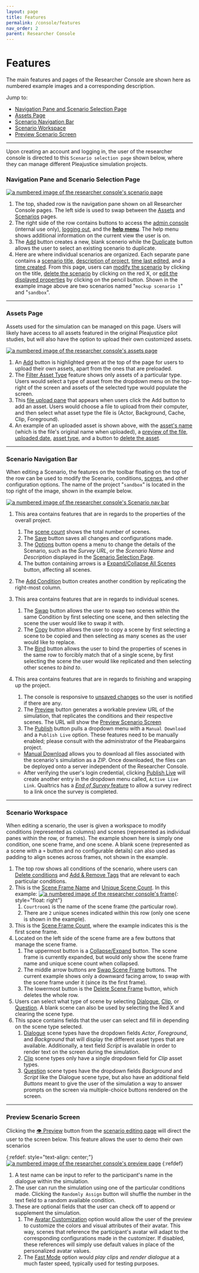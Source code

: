 ```yaml
---
layout: page
title: Features
permalink: /console/features
nav_order: 2
parent: Researcher Console
---
```


# Features

The main features and pages of the Researcher Console are shown here as numbered example images and a corresponding description.

Jump to:
* [Navigation Pane and Scenario Selection Page](#navigation-pane-and-scenario-selection-page)
* [Assets Page](#assets-page)
* [Scenario Navigation Bar](#scenario-navigation-bar)
* [Scenario Workspace](#scenario-workspace)
* [Preview Scenario Screen](#preview-scenario-screen)

***

Upon creating an account and logging in, the user of the researcher console is directed to this `Scenario selection page` shown below, where they can manage different Pleajustice simulation projects.

### Navigation Pane and Scenario Selection Page

[![a numbered image of the researcher console's scenario page](/img/console/numbered_scenario.png)](/img/console/numbered_scenario.png)

1.  The top, shaded row is the navigation pane shown on all Researcher Console pages. The left side is used to swap between the [Assets](#assets-page) and [Scenarios](#scenario-navigation-bar) pages.
2.  The right side of the row contains buttons to access the <u>admin console</u> (internal use only), <u>logging out</u>, and the <b><u>help menu</u></b>. The help menu shows additional information on the current view the user is on.
3.  The <u>Add</u> button creates a new, blank scenerio while the <u>Duplicate</u> button allows the user to select an existing scenario to duplicate.
4.  Here are where individual scenarios are organized. Each separate pane contains a <u>scenario title</u>, <u>description of project</u>, <u>time last edited</u>, and a <u>time created</u>. From this page, users can <u>modify the scenario</u> by clicking on the title, <u>delete the scenario</u> by clicking on the red X, or <u>edit the displayed properties</u> by clicking on the pencil button. Shown in the example image above are two scenarios named "`mockup scenario 1`" and "`sandbox`".

***

### Assets Page

Assets used for the simulation can be managed on this page. Users will likely have access to all assets featured in the original Pleajustice pilot studies, but will also have the option to upload their own customized assets.

<!--- insert chart for existing assets and clips --->

[![a numbered image of the researcher console's assets page](/img/console/numbered_assets.png)](/img/console/numbered_assets.png)

1.  An <u>Add</u> button is highlighted green at the top of the page for users to upload their own assets, apart from the ones that are preloaded.
2.  The <u>Filter Asset Type</u> feature shows only assets of a particular type. Users would select a type of asset from the dropdown menu on the top-right of the screen and assets of the selected type would populate the screen.
3.  This <u>file upload pane</u> that appears when users click the Add button to add an asset. Users would choose a file to upload from their computer, and then select what asset type the file is (Actor, Background, Cache, Clip, Foreground).
4.  An example of an uploaded asset is shown above, with the <u>asset's name</u> (which is the file's original name when uploaded), a <u>preview of the file</u>, <u>uploaded date</u>, <u>asset type</u>, and a button to <u>delete the asset</u>.

***

### Scenario Navigation Bar

When editing a Scenario, the features on the toolbar floating on the top of the row can be used to modify the Scenario, conditions, [scenes](#scenario-workspace), and other configuration options. The name of the project "`sandbox`" is located in the top right of the image, shown in the example below.

[![a numbered image of the researcher console's Scenario nav bar](/img/console/numbered_nav.png)](/img/console/numbered_nav.png)

1.  This area contains features that are in regards to the properties of the overall project.
    1.  The <u>scene count</u> shows the total number of scenes.
    2.  The <u>Save</u> button saves all changes and configurations made.
    3.  The <u>Options</u> button opens a menu to change the details of the Scenario, such as the *Survey URL*, or the *Scenario Name* and *Description* displayed in the [Scenario Selection Page](#navigation-pane-and-scenario-selection-page).
    4.  The button containing arrows is a <u>Expand/Collapse All Scenes</u> button, affecting all scenes.
2.  The <u>Add Condition</u> button creates another condition by replicating the right-most column.
3.  This area contains features that are in regards to individual scenes.
    1.  The <u>Swap</u> button allows the user to swap two scenes within the same Condition by first selecting one scene, and then selecting the scene the user would like to swap it with.
    2.  The <u>Copy</u> button allows the user to copy a scene by first selecting a scene to be copied and then selecting as many scenes as the user would like to replace.  
    3.  The <u>Bind</u> button allows the user to bind the properties of scenes in the same row to forcibly match that of a single scene, by first selecting the scene the user would like replicated and then selecting other scenes <i>to bind to</i>.
4.  This area contains features that are in regards to finishing and wrapping up the project.
    1.  The console is responsive to <u>unsaved changes</u> so the user is notified if there are any.
    2.  The <u>Preview</u> button generates a workable preview URL of the simulation, that replicates the conditions and their respective scenes. The URL will show the [Preview Scenario Screen](#preview-scenario-screen)
    3.  The <u>Publish</u> button pulls a dropdown menu with a `Manual Download` and a `Publish Live` option. These features need to be manually enabled; please consult with the administrator of the Pleabargains project.

    * <u>Manual Download</u> allows you to download all files associated with the scenario's simulation as a ZIP. Once downloaded, the files can be deployed onto a server independent of the Researcher Console.
    * After verifying the user's login credential, clicking <u>Publish Live</u> will create another entry in the dropdown menu called, `Active Live Link`. Qualtrics has a [*End of Survey* feature](/simulation/working-with-qualtrics#controlling-the-simulation) to allow a survey redirect to a link once the survey is completed.

***

### Scenario Workspace

When editing a scenario, the user is given a workspace to modify conditions (represented as columns) and scenes (represented as individual panes within the row, or frames). The example shown here is simply one condition, one scene frame, and one scene. A blank scene (represented as a scene with a `+` button and no configurable details) can also used as padding to align scenes across frames, not shown in the example.

1.  The top row shows all conditions of the scenario, where users can <u>Delete conditions</u> and <u>Add & Remove Tags</u> that are relevant to each particular conditions.
2.  This is the <u>Scene Frame Name</u> and <u>Unique Scene Count</u>. In this example:
[![a numbered image of the researcher console's frame](/img/console/numbered_frame.png)](/img/console/numbered_frame.png){: style="float: right"}
    1. `Courtroom1` is the name of the scene frame (the particular row).
    2. There are `2` unique scenes indicated within this row (only one scene is shown in the example).
3.  This is the <u>Scene Frame Count</u>, where the example indicates this is the first scene frame.
4.  Located on the left side of the scene frame are a few buttons that manage the scene frame.
    1. The uppermost button is a <u>Collapse/Expand</u> button. The scene frame is currently expanded, but would only show the scene frame name and unique scene count when collapsed.
    2. The middle arrow buttons are <u>Swap Scene Frame</u> buttons. The current example shows only a downward facing arrow, to swap with the scene frame under it (since its the first frame).
    3. The lowermost button is the <u>Delete Scene Frame</u> button, which deletes the whole row.
5.  Users can select what type of scene by selecting <u>Dialogue</u>, <u>Clip</u>, or <u>Question</u>. A blank scene can also be used by selecting the Red X and clearing the scene type.
6.  This space contains fields that the user can select and fill in depending on the scene type selected.
    1. <u>Dialogue</u> scene types have the dropdown fields <em>Actor</em>, <em>Foreground</em>, and <em>Background</em> that will display the different asset types that are available. Additionally, a text field <em>Script</em> is available in order to render text on the screen during the simulation.
    2. <u>Clip</u> scene types only have a single dropdown field for <em>Clip</em> asset types.
    3. <u>Question</u> scene types have the dropdown fields <em>Background</em> and <em>Script</em> like the Dialogue scene type, but also have an additional field <em>Buttons</em> meant to give the user of the simulation a way to answer prompts on the screen via multiple-choice buttons rendered on the screen.

***

### Preview Scenario Screen

Clicking the <u>👁 ️Preview</u> button from the [scenario editing page](#scenario-navigation-bar) will direct the user to the screen below. This feature allows the user to demo their own scenarios

{:refdef: style="text-align: center;"}
[![a numbered image of the researcher console's preview page](/img/console/numbered_preview.png)](/img/console/numbered_preview.png)
{:refdef}

1.  A test name can be input to refer to the participant's name in the dialogue within the simulation.
2.  The user can run the simulation using one of the particular conditions made. Clicking the `Randomly Assign` button will shuffle the number in the text field to a random available condition.
3.  These are optional fields that the user can check off to append or supplement the simulation.
    1. The <u>Avatar Customization</u> option would allow the user of the preview to customize the colors and visual attributes of their avatar. This way, scenes that reference the participant's avatar will adapt to the corresponding configurations made in the customizer. If disabled, these references will simply use default values in place of the personalized avatar values.
    2. The <u>Fast Mode</u> option would *play clips* and *render dialogue* at a much faster speed, typically used for testing purposes.
